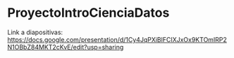 # ProyectoIntroCienciaDatos

Link a diapositivas: https://docs.google.com/presentation/d/1Cy4JqPXiBlFCIXJxOx9KTOmIRP2N1OBbZ84MKT2cKvE/edit?usp=sharing